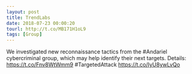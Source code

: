 ```yaml
---
layout: post
title: TrendLabs
date: 2018-07-23 00:00:20
tourl: http://t.co/MB171H1oL9
tags: [Group]
---
```

We investigated new reconnaissance tactics from the #Andariel cybercriminal group, which may help identify their next targets. Details: https://t.co/Fnv8WtWmm9 #TargetedAttack https://t.co/IyU8ywLvQo